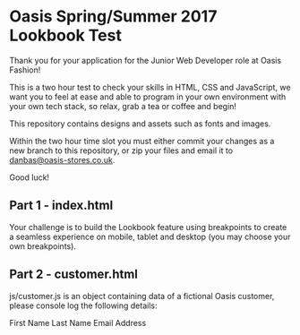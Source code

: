# Oasis Spring/Summer 2017 Lookbook Test

Thank you for your application for the Junior Web Developer role at Oasis Fashion!

This is a two hour test to check your skills in HTML, CSS and JavaScript, we want you to feel at ease and able to program in your own environment with your own tech stack, so relax, grab a tea or coffee and begin!

This repository contains designs and assets such as fonts and images.

Within the two hour time slot you must either commit your changes as a new branch to this repository, or zip your files and email it to danbas@oasis-stores.co.uk.

Good luck!

## Part 1 - index.html

Your challenge is to build the Lookbook feature using breakpoints to create a seamless experience on mobile, tablet and desktop (you may choose your own breakpoints).

## Part 2 - customer.html

js/customer.js is an object containing data of a fictional Oasis customer, please console log the following details:

First Name
Last Name
Email Address
